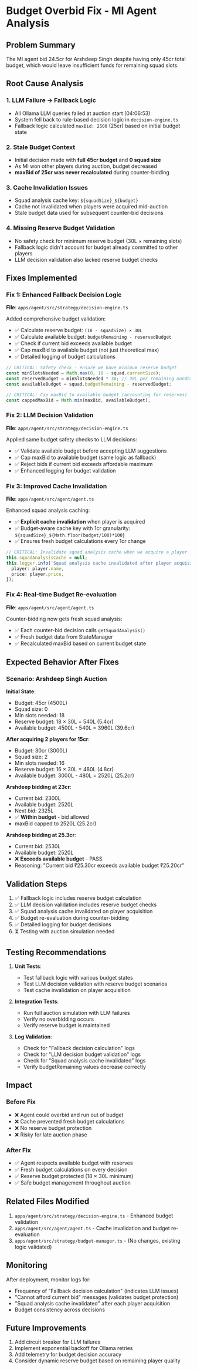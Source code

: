 # Budget Overbid Fix - MI Agent Analysis

## Problem Summary

The MI agent bid 24.5cr for Arshdeep Singh despite having only 45cr total budget, which would leave insufficient funds for remaining squad slots.

## Root Cause Analysis

### 1. LLM Failure → Fallback Logic
- All Ollama LLM queries failed at auction start (04:06:53)
- System fell back to rule-based decision logic in `decision-engine.ts`
- Fallback logic calculated `maxBid: 2500` (25cr) based on initial budget state

### 2. Stale Budget Context
- Initial decision made with **full 45cr budget** and **0 squad size**
- As MI won other players during auction, budget decreased
- **maxBid of 25cr was never recalculated** during counter-bidding

### 3. Cache Invalidation Issues
- Squad analysis cache key: `${squadSize}_${budget}`
- Cache not invalidated when players were acquired mid-auction
- Stale budget data used for subsequent counter-bid decisions

### 4. Missing Reserve Budget Validation
- No safety check for minimum reserve budget (30L × remaining slots)
- Fallback logic didn't account for budget already committed to other players
- LLM decision validation also lacked reserve budget checks

## Fixes Implemented

### Fix 1: Enhanced Fallback Decision Logic
**File**: `apps/agent/src/strategy/decision-engine.ts`

Added comprehensive budget validation:
- ✅ Calculate reserve budget: `(18 - squadSize) × 30L`
- ✅ Calculate available budget: `budgetRemaining - reservedBudget`
- ✅ Check if current bid exceeds available budget
- ✅ Cap maxBid to available budget (not just theoretical max)
- ✅ Detailed logging of budget calculations

```typescript
// CRITICAL: Safety check - ensure we have minimum reserve budget
const minSlotsNeeded = Math.max(0, 18 - squad.currentSize);
const reservedBudget = minSlotsNeeded * 30; // 30L per remaining mandatory slot
const availableBudget = squad.budgetRemaining - reservedBudget;

// CRITICAL: Cap maxBid to available budget (accounting for reserves)
const cappedMaxBid = Math.min(maxBid, availableBudget);
```

### Fix 2: LLM Decision Validation
**File**: `apps/agent/src/strategy/decision-engine.ts`

Applied same budget safety checks to LLM decisions:
- ✅ Validate available budget before accepting LLM suggestions
- ✅ Cap maxBid to available budget (same logic as fallback)
- ✅ Reject bids if current bid exceeds affordable maximum
- ✅ Enhanced logging for budget validation

### Fix 3: Improved Cache Invalidation
**File**: `apps/agent/src/agent/agent.ts`

Enhanced squad analysis caching:
- ✅ **Explicit cache invalidation** when player is acquired
- ✅ Budget-aware cache key with 1cr granularity: `${squadSize}_${Math.floor(budget/100)*100}`
- ✅ Ensures fresh budget calculations every 1cr change

```typescript
// CRITICAL: Invalidate squad analysis cache when we acquire a player
this.squadAnalysisCache = null;
this.logger.info('Squad analysis cache invalidated after player acquisition', {
  player: player.name,
  price: player.price,
});
```

### Fix 4: Real-time Budget Re-evaluation
**File**: `apps/agent/src/agent/agent.ts`

Counter-bidding now gets fresh squad analysis:
- ✅ Each counter-bid decision calls `getSquadAnalysis()`
- ✅ Fresh budget data from StateManager
- ✅ Recalculated maxBid based on current budget state

## Expected Behavior After Fixes

### Scenario: Arshdeep Singh Auction

**Initial State**:
- Budget: 45cr (4500L)
- Squad size: 0
- Min slots needed: 18
- Reserve budget: 18 × 30L = 540L (5.4cr)
- Available budget: 4500L - 540L = 3960L (39.6cr)

**After acquiring 2 players for 15cr**:
- Budget: 30cr (3000L)
- Squad size: 2
- Min slots needed: 16
- Reserve budget: 16 × 30L = 480L (4.8cr)
- Available budget: 3000L - 480L = 2520L (25.2cr)

**Arshdeep bidding at 23cr**:
- Current bid: 2300L
- Available budget: 2520L
- Next bid: 2325L
- ✅ **Within budget** - bid allowed
- maxBid capped to 2520L (25.2cr)

**Arshdeep bidding at 25.3cr**:
- Current bid: 2530L
- Available budget: 2520L
- ❌ **Exceeds available budget** - PASS
- Reasoning: "Current bid ₹25.30cr exceeds available budget ₹25.20cr"

## Validation Steps

1. ✅ Fallback logic includes reserve budget calculation
2. ✅ LLM decision validation includes reserve budget checks
3. ✅ Squad analysis cache invalidated on player acquisition
4. ✅ Budget re-evaluation during counter-bidding
5. ✅ Detailed logging for budget decisions
6. ⏳ Testing with auction simulation needed

## Testing Recommendations

1. **Unit Tests**:
   - Test fallback logic with various budget states
   - Test LLM decision validation with reserve budget scenarios
   - Test cache invalidation on player acquisition

2. **Integration Tests**:
   - Run full auction simulation with LLM failures
   - Verify no overbidding occurs
   - Verify reserve budget is maintained

3. **Log Validation**:
   - Check for "Fallback decision calculation" logs
   - Check for "LLM decision budget validation" logs
   - Check for "Squad analysis cache invalidated" logs
   - Verify budgetRemaining values decrease correctly

## Impact

### Before Fix
- ❌ Agent could overbid and run out of budget
- ❌ Cache prevented fresh budget calculations
- ❌ No reserve budget protection
- ❌ Risky for late auction phase

### After Fix
- ✅ Agent respects available budget with reserves
- ✅ Fresh budget calculations on every decision
- ✅ Reserve budget protected (18 × 30L minimum)
- ✅ Safe budget management throughout auction

## Related Files Modified

1. `apps/agent/src/strategy/decision-engine.ts` - Enhanced budget validation
2. `apps/agent/src/agent/agent.ts` - Cache invalidation and budget re-evaluation
3. `apps/agent/src/strategy/budget-manager.ts` - (No changes, existing logic validated)

## Monitoring

After deployment, monitor logs for:
- Frequency of "Fallback decision calculation" (indicates LLM issues)
- "Cannot afford current bid" messages (validates budget protection)
- "Squad analysis cache invalidated" after each player acquisition
- Budget consistency across decisions

## Future Improvements

1. Add circuit breaker for LLM failures
2. Implement exponential backoff for Ollama retries
3. Add telemetry for budget decision accuracy
4. Consider dynamic reserve budget based on remaining player quality
